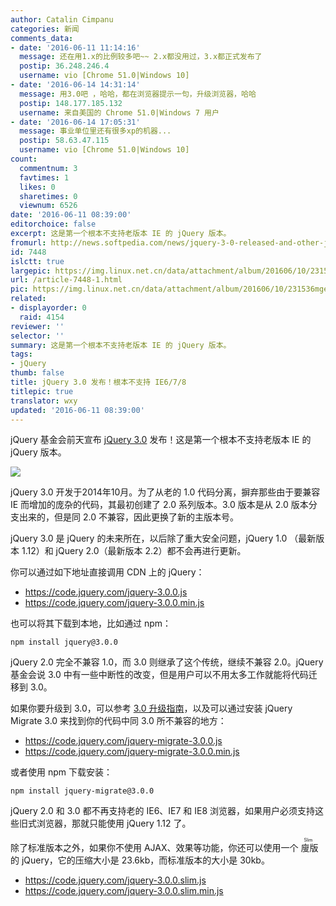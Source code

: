 ```yaml
---
author: Catalin Cimpanu
categories: 新闻
comments_data:
- date: '2016-06-11 11:14:16'
  message: 还在用1.x的比例较多吧~~ 2.x都没用过，3.x都正式发布了
  postip: 36.248.246.4
  username: vio [Chrome 51.0|Windows 10]
- date: '2016-06-14 14:31:14'
  message: 用3.0吧 ，哈哈，都在浏览器提示一句，升级浏览器，哈哈
  postip: 148.177.185.132
  username: 来自美国的 Chrome 51.0|Windows 7 用户
- date: '2016-06-14 17:05:31'
  message: 事业单位里还有很多xp的机器...
  postip: 58.63.47.115
  username: vio [Chrome 51.0|Windows 10]
count:
  commentnum: 3
  favtimes: 1
  likes: 0
  sharetimes: 0
  viewnum: 6526
date: '2016-06-11 08:39:00'
editorchoice: false
excerpt: 这是第一个根本不支持老版本 IE 的 jQuery 版本。
fromurl: http://news.softpedia.com/news/jquery-3-0-released-and-other-javascript-news-505064.shtml
id: 7448
islctt: true
largepic: https://img.linux.net.cn/data/attachment/album/201606/10/231536mgers6eou9l5upzu.png
url: /article-7448-1.html
pic: https://img.linux.net.cn/data/attachment/album/201606/10/231536mgers6eou9l5upzu.png.thumb.jpg
related:
- displayorder: 0
  raid: 4154
reviewer: ''
selector: ''
summary: 这是第一个根本不支持老版本 IE 的 jQuery 版本。
tags:
- jQuery
thumb: false
title: jQuery 3.0 发布！根本不支持 IE6/7/8
titlepic: true
translator: wxy
updated: '2016-06-11 08:39:00'
---
```


jQuery 基金会前天宣布 [jQuery 3.0](http://blog.jquery.com/2016/06/09/jquery-3-0-final-released/) 发布！这是第一个根本不支持老版本 IE 的 jQuery 版本。


![](https://img.linux.net.cn/data/attachment/album/201606/10/231536mgers6eou9l5upzu.png)


jQuery 3.0 开发于2014年10月。为了从老的 1.0 代码分离，摒弃那些由于要兼容 IE 而增加的庞杂的代码，其最初创建了 2.0 系列版本。3.0 版本是从 2.0 版本分支出来的，但是同 2.0 不兼容，因此更换了新的主版本号。


jQuery 3.0 是 jQuery 的未来所在，以后除了重大安全问题，jQuery 1.0 （最新版本 1.12）和 jQuery 2.0（最新版本 2.2）都不会再进行更新。


你可以通过如下地址直接调用 CDN 上的 jQuery：


* <https://code.jquery.com/jquery-3.0.0.js>
* <https://code.jquery.com/jquery-3.0.0.min.js>


也可以将其下载到本地，比如通过 npm：



```
npm install jquery@3.0.0
```

jQuery 2.0 完全不兼容 1.0，而 3.0 则继承了这个传统，继续不兼容 2.0。jQuery 基金会说 3.0 中有一些中断性的改变，但是用户可以不用太多工作就能将代码迁移到 3.0。


如果你要升级到 3.0，可以参考 [3.0 升级指南](http://jquery.com/upgrade-guide/3.0/)，以及可以通过安装 jQuery Migrate 3.0 来找到你的代码中同 3.0 所不兼容的地方：


* <https://code.jquery.com/jquery-migrate-3.0.0.js>
* <https://code.jquery.com/jquery-migrate-3.0.0.min.js>


或者使用 npm 下载安装：



```
npm install jquery-migrate@3.0.0
```

jQuery 2.0 和 3.0 都不再支持老的 IE6、IE7 和 IE8 浏览器，如果用户必须支持这些旧式浏览器，那就只能使用 jQuery 1.12 了。


除了标准版本之外，如果你不使用 AJAX、效果等功能，你还可以使用一个<ruby> 廋版 <rp>  （ </rp> <rt>  Slim </rt> <rp>  ） </rp></ruby>的 jQuery，它的压缩大小是 23.6kb，而标准版本的大小是 30kb。


* <https://code.jquery.com/jquery-3.0.0.slim.js>
* <https://code.jquery.com/jquery-3.0.0.slim.min.js>